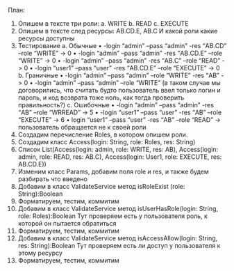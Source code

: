 План:
1.	Опишем в тексте три роли:
a.	WRITE
b.	READ
c.	EXECUTE
2.	Опишем в тексте след ресурсы: AB.CD.E, AB.C
И какой роли какие ресурсы доступны
3.	Тестирование
a.	Обычные
•	-login “admin” –pass “admin”  -res “АВ.CD” –role “WRITE” -> 0
•	-login “admin” –pass “admin”  -res “АВ.CD.E” –role “WRITE” -> 0
•	-login “admin” –pass “admin”  -res “АВ.C” –role “READ” -> 0
•	-login “user1” –pass “user”  -res “АВ.CD.E” –role “EXECUTE” -> 0
b.	Граничные
•	-login “admin” –pass “admin” –role “WRITE” -res “АВ”  -> 0
•	-login “admin” –pass “admin” –role “WRITE” 
(в таком случае мы договорились, что считать будто пользователь ввел только логин и пароль, и код возврата тоже ноль, как тогда проверить правильность?)
c.	Ошибочные
•	-login “admin” –pass “admin”  -res “АВ” –role “WRREAD” -> 5
•	-login “user1” –pass “user”  -res “АВ” –role “EXECUTE” -> 6
•	login “user1” –pass “user”  -res “АВ” –role “READ” -> пользователь обращается не к своей роли
4.	Создадим перечисление Roles, в котором опишем роли.
5.	Создадим класс Access(login: String, role: Roles, res: String)
6.	Список List(Access(login: admin, role: WRITE, res: АВ), Access(login: admin, role: READ, res: AB.C), Access(login: User1, role: EXECUTE, res: AB.CD.E))
7.	Изменим класс Params, добавим поля role и res, и также будем разбирать что введено
8.	Добавим в класс ValidateService метод  isRoleExist (role: String):Boolean
9.	Форматируем, тестим, коммитим
10.	Добавим в класс ValidateService метод  isUserHasRole(login: String, role: Roles):Boolean
Тут проверяем есть у пользователя роль, к которой он пытается обратиться
11.	Форматируем, тестим, коммитим
12.	Добавим в класс ValidateService метод  isAccessAllow(login: String, res: String):Boolean
Тут проверяем есть ли доступ у пользователя к этому ресурсу  
13.	Форматируем, тестим, коммитим
